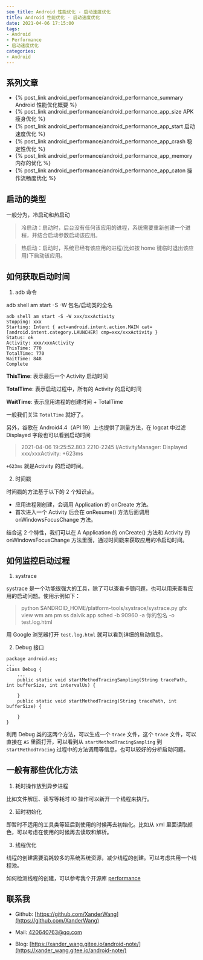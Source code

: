 ```yaml
---
seo_title: Android 性能优化 - 启动速度优化
title: Android 性能优化 - 启动速度优化
date: 2021-04-06 17:15:00
tags: 
- Android
- Performance
- 启动速度优化
categories: 
- Android
---
```


## 系列文章

- {% post_link android_performance/android_performance_summary Android 性能优化概要 %}
- {% post_link android_performance/android_performance_app_size APK 瘦身优化 %}
- {% post_link android_performance/android_performance_app_start 启动速度优化 %}
- {% post_link android_performance/android_performance_app_crash 稳定性优化 %}
- {% post_link android_performance/android_performance_app_memory 内存的优化 %}
- {% post_link android_performance/android_performance_app_caton 操作流畅度优化 %}

## 启动的类型

一般分为，冷启动和热启动

> 冷启动：启动时，后台没有任何该应用的进程，系统需要重新创建一个进程，并结合启动参数启动该应用。

> 热启动：启动时，系统已经有该应用的进程(比如按 home 键临时退出该应用)下启动该应用。

## 如何获取启动时间

1. adb 命令

adb shell am start -S -W 包名/启动类的全名

```
adb shell am start -S -W xxx/xxxActivity
Stopping: xxx
Starting: Intent { act=android.intent.action.MAIN cat=[android.intent.category.LAUNCHER] cmp=xxx/xxxActivity }
Status: ok
Activity: xxx/xxxActivity
ThisTime: 770
TotalTime: 770
WaitTime: 848
Complete
```

**ThisTime**: 表示最后一个 Activity 启动时间

**TotalTime**: 表示启动过程中，所有的 Activity 的启动时间

**WaitTime**: 表示应用进程的创建时间 + TotalTime

一般我们关注 `TotalTime` 就好了。

另外，谷歌在 Android4.4（API 19）上也提供了测量方法，在 logcat 中过滤 Displayed 字段也可以看到启动时间

> 2021-04-06 19:25:52.803 2210-2245 I/ActivityManager: Displayed xxx/xxxActivity: +623ms

`+623ms` 就是Activity 的启动时间。

2. 时间戳

时间戳的方法基于以下的 2 个知识点。

- 应用进程刚创建，会调用 Application 的 onCreate 方法。
- 首次进入一个 Activity 后会在 onResume() 方法后面调用 onWindowsFocusChange 方法。

结合这 2 个特性，我们可以在
A
Application 的 onCreate() 方法和 Activity 的 onWindowsFocusChange 方法里面，通过时间戳来获取应用的冷启动时间。

## 如何监控启动过程

1. systrace

systrace 是一个功能很强大的工具，除了可以查看卡顿问题，也可以用来查看应用的启动问题。使用示例如下：

> python $ANDROID_HOME/platform-tools/systrace/systrace.py gfx view wm am pm ss dalvik app sched -b 90960 -a 你的包名 -o test.log.html

用 Google  浏览器打开 `test.log.html` 就可以看到详细的启动信息。

2. Debug 接口

```
package android.os;
...
class Debug {
    ...
    public static void startMethodTracingSampling(String tracePath, int bufferSize, int intervalUs) {

    }
    public static void startMethodTracing(String tracePath, int bufferSize) {

    }
}
```

利用 Debug 类的这两个方法，可以生成一个 `trace` 文件，这个 `trace` 文件，可以直接在 `AS` 里面打开，可以看到从 `startMethodTracingSampling` 到 `startMethodTracing` 过程中的方法调用等信息，也可以较好的分析启动问题。

## 一般有那些优化方法

1. 耗时操作放到异步进程

比如文件解压、读写等耗时 IO 操作可以新开一个线程来执行。

2. 延时初始化

即暂时不适用的工具类等延后到使用的时候再去初始化。比如从 xml 里面读取颜色，可以考虑在使用的时候再去读取和解析。


3. 线程优化

线程的创建需要消耗较多的系统系统资源，减少线程的创建。可以考虑共用一个线程池。

如何检测线程的创建，可以参考我个开源库 [performance](https://github.com/XanderWang/performance)

<!-- 4. 设置 windowsbackground 从视觉上优化

```
<style name="main_activity_style" parent="@android:style/Theme.Light.NoTitleBar.Fullscreen">
    <item name="android:windowIsTranslucent">false</item>
    <item name="android:windowDisablePreview">false</item>
    <item name="android:windowContentOverlay">@null</item>
    <item name="android:windowBackground">@drawable/start_activity_layout_bg</item>
    <item name="android:background">@null</item>
</style>
``` -->

<!-- 4. 布局等优化

- 合理使用 ViewStub 、merge 和 include 等减少布局的层次

- 及时移除不使用的 View 等。

- 使用高效的容器，比如 ConstraintLayout ，除了布局效率高，还可以有效减少布局的层次。 -->

## 联系我

- Github: [https://github.com/XanderWang](https://github.com/XanderWang)

- Mail: <420640763@qq.com>

- Blog: [https://xander_wang.gitee.io/android-note/](https://xander_wang.gitee.io/android-note/)

